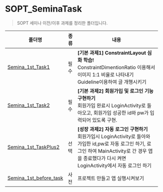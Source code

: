 # **SOPT_SeminaTask**

> SOPT 세미나 이전/이후 과제를 정리한 폴더입니다.

| 폴더명                                                       | 종류 | 내용                                                         |
| ------------------------------------------------------------ | ---- | ------------------------------------------------------------ |
| [Semina_1st_Task1](https://github.com/jinsu4755/android_practice/tree/master/SOPT_SeminaTask/Semina_1st_Task1) | 필수 | **[기본 과제1] ConstraintLayout 심화 학습!**<br>ConstraintDimentionRatio 이용해서 이미지 1:1 비율로 나타내기<br>Guideline이용하여 글 개행시키기 |
| [Semina_1st_Task2](https://github.com/jinsu4755/android_practice/tree/master/SOPT_SeminaTask/Semina_1st_Task2) | 필수 | **[기본 과제2] 회원가입 및 로그인 기능 구현하기**<br>회원가입 완료시 LoginActivity로 돌아오고, 회원가입 성공한 id와 pw가 입력되어 있도록 구현. |
| [Semina_1st_TaskPlus2](https://github.com/jinsu4755/android_practice/tree/master/SOPT_SeminaTask/Semina_1st_TaskPlus2) | 선택 | **[성장 과제2] 자동 로그인 구현하기**<br>회원가입시 LoginActivity로 돌아와 가입한 id,pw로 자동 로그인 하기, 로그인 하여 MainActivity로 간 경우 앱을 종료했다가 다시 켜면 LoginActivity에서 자동 로그인 하기 |
| [Semina_1st_before_task](https://github.com/jinsu4755/android_practice/tree/master/SOPT_SeminaTask/Semina_1st_before_task) | 사전 | 프로젝트 만들고 앱 실행시켜보기                              |

